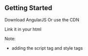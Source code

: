 ## Getting Started
Download AngularJS
Or use the CDN

Link it in your html
    <!DOCTYPE html>
    <html>
        <head>
            <script src="https://ajax.googleapis.com/ajax/libs/angularjs/1.3.14/angular.min.js"></script>
        </head>
        <body>
        </body>
    </html>

Note:
- adding the script tag and style tags
